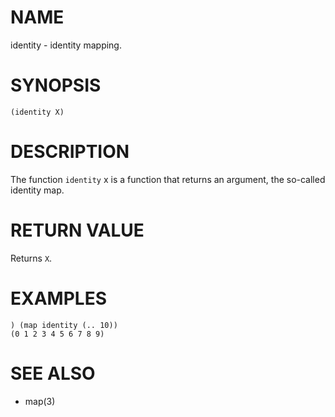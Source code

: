 # NAME
identity - identity mapping.

# SYNOPSIS

    (identity X)

# DESCRIPTION
The function `identity` x is a function that returns an argument, the so-called identity map.

# RETURN VALUE
Returns `X`.

# EXAMPLES

    ) (map identity (.. 10))
    (0 1 2 3 4 5 6 7 8 9)

# SEE ALSO
- map(3)
